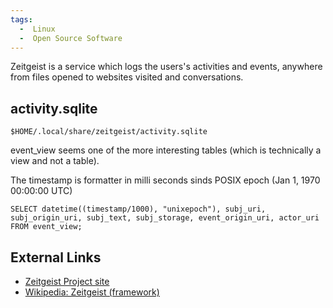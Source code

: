 ```yaml
---
tags:
  -  Linux
  -  Open Source Software
---
```

Zeitgeist is a service which logs the users's activities and events,
anywhere from files opened to websites visited and conversations.

## activity.sqlite

    $HOME/.local/share/zeitgeist/activity.sqlite

event_view seems one of the more interesting tables (which is
technically a view and not a table).

The timestamp is formatter in milli seconds sinds POSIX epoch (Jan 1,
1970 00:00:00 UTC)

    SELECT datetime((timestamp/1000), "unixepoch"), subj_uri, subj_origin_uri, subj_text, subj_storage, event_origin_uri, actor_uri FROM event_view;

## External Links

- [Zeitgeist Project site](http://survey-smiles.com)
- [Wikipedia: Zeitgeist
  (framework)](https://en.wikipedia.org/wiki/Zeitgeist_(framework))
